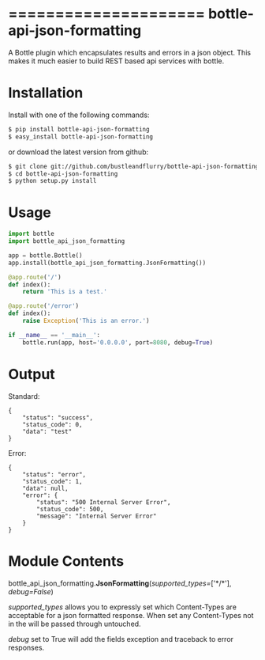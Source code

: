 =====================
bottle-api-json-formatting
=====================

A Bottle plugin which encapsulates results and errors in a json object. This 
makes it much easier to build REST based api services with bottle. 


Installation
===============

Install with one of the following commands:
```bash
$ pip install bottle-api-json-formatting
$ easy_install bottle-api-json-formatting
```
or download the latest version from github:
```bash
$ git clone git://github.com/bustleandflurry/bottle-api-json-formatting.git
$ cd bottle-api-json-formatting
$ python setup.py install
```


Usage
===============
```python
import bottle
import bottle_api_json_formatting

app = bottle.Bottle()
app.install(bottle_api_json_formatting.JsonFormatting())

@app.route('/')
def index():
    return 'This is a test.'

@app.route('/error')
def index():
    raise Exception('This is an error.')

if __name__ == '__main__':
    bottle.run(app, host='0.0.0.0', port=8080, debug=True)
```


Output
=============

Standard:
```
{
    "status": "success", 
    "status_code": 0, 
    "data": "test"
}
```

Error:
```
{
    "status": "error", 
    "status_code": 1, 
    "data": null, 
    "error": {
        "status": "500 Internal Server Error", 
        "status_code": 500, 
        "message": "Internal Server Error"
    }
}
```


Module Contents
=============

bottle\_api\_json\_formatting.**JsonFormatting**(*supported\_types=*['\*/\*'], *debug=False*)

*supported\_types* allows you to expressly set which Content-Types are acceptable for a json formatted response. When set any Content-Types not in the will be passed through untouched. 

*debug* set to True will add the fields exception and traceback to error responses.


